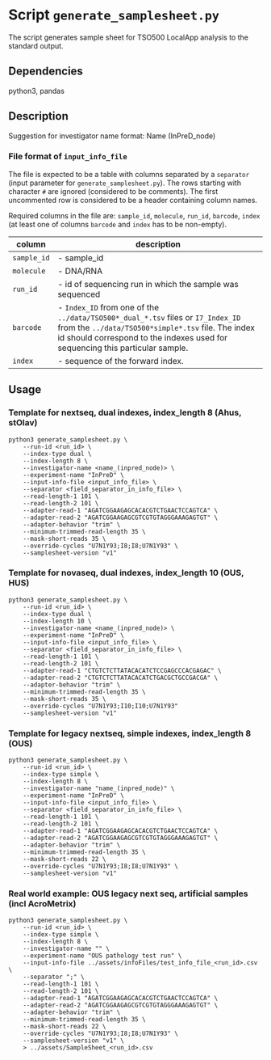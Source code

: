 # Script `generate_samplesheet.py`


The script generates sample sheet for TSO500 LocalApp analysis to the standard output.

## Dependencies

python3, pandas


## Description 

Suggestion for investigator name format: Name (InPreD_node)

### File format of `input_info_file`

The file is expected to be a table with columns separated by a `separator` (input parameter for `generate_samplesheet.py`).
The rows starting with character `#` are ignored (considered to be comments).
The first uncommented row is considered to be a header containing column names.

Required columns in the file are: `sample_id`, `molecule`, `run_id`, `barcode`, `index` (at least one of columns `barcode` and `index` has to be non-empty).

| column | description |
|---|---|
|`sample_id`| - sample_id|
|`molecule` | - DNA/RNA  | 
| `run_id`  | - id of sequencing run in which the sample was sequenced |
| `barcode` | - `Index_ID` from one of the `../data/TSO500*_dual_*.tsv` files or `I7_Index_ID` from the `../data/TSO500*simple*.tsv` file. The index id should correspond to the indexes used for sequencing this particular sample. | 
| `index`   | - sequence of the forward index. |


## Usage

### Template for nextseq, dual indexes, index_length 8 (Ahus, stOlav)

```
python3 generate_samplesheet.py \
	--run-id <run_id> \
	--index-type dual \
	--index-length 8 \
	--investigator-name <name_(inpred_node)> \
	--experiment-name "InPreD" \
	--input-info-file <input_info_file> \
	--separator <field_separator_in_info_file> \
	--read-length-1 101 \
	--read-length-2 101 \
	--adapter-read-1 "AGATCGGAAGAGCACACGTCTGAACTCCAGTCA" \
	--adapter-read-2 "AGATCGGAAGAGCGTCGTGTAGGGAAAGAGTGT" \
	--adapter-behavior "trim" \
	--minimum-trimmed-read-length 35 \
	--mask-short-reads 35 \
	--override-cycles "U7N1Y93;I8;I8;U7N1Y93" \
	--samplesheet-version "v1"
```

### Template for novaseq, dual indexes, index_length 10 (OUS, HUS)

```
python3 generate_samplesheet.py \
	--run-id <run_id> \
	--index-type dual \
	--index-length 10 \
	--investigator-name <name_(inpred_node)> \
	--experiment-name "InPreD" \
	--input-info-file <input_info_file> \
	--separator <field_separator_in_info_file> \
	--read-length-1 101 \
	--read-length-2 101 \
	--adapter-read-1 "CTGTCTCTTATACACATCTCCGAGCCCACGAGAC" \
	--adapter-read-2 "CTGTCTCTTATACACATCTGACGCTGCCGACGA" \
	--adapter-behavior "trim" \
	--minimum-trimmed-read-length 35 \
	--mask-short-reads 35 \
	--override-cycles "U7N1Y93;I10;I10;U7N1Y93"
	--samplesheet-version "v1"
```

### Template for legacy nextseq, simple indexes, index_length 8 (OUS)

```
python3 generate_samplesheet.py \
	--run-id <run_id> \
	--index-type simple \
	--index-length 8 \
	--investigator-name "name_(inpred_node)" \
	--experiment-name "InPreD" \
	--input-info-file <input_info_file> \
	--separator <field_separator_in_info_file> \
	--read-length-1 101 \
	--read-length-2 101 \
	--adapter-read-1 "AGATCGGAAGAGCACACGTCTGAACTCCAGTCA" \
	--adapter-read-2 "AGATCGGAAGAGCGTCGTGTAGGGAAAGAGTGT" \
	--adapter-behavior "trim" \
	--minimum-trimmed-read-length 35 \
	--mask-short-reads 22 \
	--override-cycles "U7N1Y93;I8;I8;U7N1Y93" \
	--samplesheet-version "v1"
```

### Real world example: OUS legacy next	seq, artificial samples (incl AcroMetrix)

```
python3 generate_samplesheet.py \
	--run-id <run_id> \
	--index-type simple \
	--index-length 8 \
	--investigator-name "" \
	--experiment-name "OUS pathology test run" \
	--input-info-file ../assets/infoFiles/test_info_file_<run_id>.csv \
	--separator ";" \
	--read-length-1 101 \
	--read-length-2 101 \
	--adapter-read-1 "AGATCGGAAGAGCACACGTCTGAACTCCAGTCA" \
	--adapter-read-2 "AGATCGGAAGAGCGTCGTGTAGGGAAAGAGTGT" \
	--adapter-behavior "trim" \
	--minimum-trimmed-read-length 35 \
	--mask-short-reads 22 \
	--override-cycles "U7N1Y93;I8;I8;U7N1Y93" \
	--samplesheet-version "v1" \
	> ../assets/SampleSheet_<run_id>.csv
```

